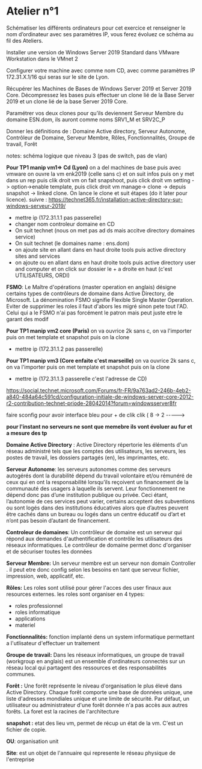 
# Atelier n°1

Schématiser les différents ordinateurs pour cet exercice et renseigner le nom d’ordinateur avec ses paramètres IP, vous ferez évoluez ce schéma au fil des Ateliers.

Installer une version de Windows Server 2019  Standard dans VMware Workstation dans le VMnet 2

Configurer votre machine avec comme nom CD, avec comme paramètres IP 172.31.X.1/16 qui seras sur le site de Lyon.

Récupérer les Machines de Bases de Windows Server 2019 et Server 2019 Core. Décompressez les bases puis effectuer un clone lié de la Base Server 2019 et un clone lié de la base Server 2019 Core.

Paramétrer vos deux clones pour qu’ils deviennent Serveur Membre du domaine ESN.dom, ils auront comme noms SRV1_M et SRV2C_P

Donner les définitions de : Domaine Active directory, Serveur Autonome, Contrôleur de Domaine, Serveur Membre, Rôles, Fonctionnalités, Groupe de travail, Forêt


notes: schéma logique que niveau 3 (pas de switch, pas de vlan)

**Pour TP1 manip vm1=> Cd (Lyon)**
on a del machines de base puis avec vmware on ouvre la vm enk2019 (celle sans c) et on suit infos puis on y met dans un rep
puis clik droit vm on fait snapshoot, puis click droit vm setting -> option->enable template, puis click droit vm manage-> clone -> depuis snapshot -> linked clone.
On lance le clone et suit étapes (do it later pour licence).
suivre : https://technet365.fr/installation-active-directory-sur-windows-serveur-2019/
  - mettre ip (172.31.1.1 pas passerelle)
  - changer nom controleur domaine en CD
  - On suit technet (nous on met pas ad ds mais accitve directory domaines service)
  - On suit technet (le domaines name : ens.dom)
  - on ajoute site en allant dans en haut droite tools puis active directory sites and services
  - on ajoute ou en allant dans en haut droite tools puis active directory user and computer et on click sur dossier le + a droite en haut (c'est UTILISATEURS, ORDI)
  


**FSMO**: Le Maître d'opérations (master operation en anglais) désigne certains types de contrôleurs de domaine dans Active Directory, de Microsoft. La dénomination FSMO signifie Flexible Single Master Operation.   
Eviter de supprimer les roles il faut d'abors les migré sinon pete tout l'AD. Celui qui a le FSMO n'ai pas forcément le patron mais peut juste etre le garant des modif
  
 **Pour TP1 manip vm2 core (Paris)**
on va ouvrice 2k sans c, on va l'importer puis on met template et snapshot puis on la clone
 - mettre ip (172.31.1.2 pas passerelle)
 


**Pour TP1 manip vm3 (Core enfaite c'est marseille)**
on va ouvrice 2k sans c, on va l'importer puis on met template et snapshot puis on la clone
 - mettre ip (172.31.1.3 passerelle c'est l'adresse de CD)

https://social.technet.microsoft.com/Forums/fr-FR/9a763ad2-246b-4eb2-a840-484a64c591cd/configuration-initiale-de-windows-server-core-2012-r2-contribution-technet-priode-28042014?forum=windowsserver8fr 

faire sconfig pour avoir interface bleu pour + de clik clik ( 8 -> 2 ----->





**pour l'instant no serveurs ne sont que memebre ils vont évoluer au fur et a mesure des tp**


**Domaine Active Directory** : Active Directory répertorie les éléments d'un réseau administré tels que les comptes des utilisateurs, les serveurs, les postes de travail,
les dossiers partagés (en), les imprimantes, etc.

**Serveur Autonome**: les serveurs autonomes comme des serveurs autogérés dont la durabilité dépend du travail volontaire et/ou rémunéré de ceux qui en ont la responsabilité 
lorsqu’ils reçoivent un financement de la communauté des usagers à laquelle ils servent. Leur fonctionnement ne dépend donc pas d’une institution publique ou privée.
Ceci étant, l’autonomie de ces services peut varier, certains acceptent des subventions ou sont logés dans des institutions éducatives alors que d’autres peuvent être cachés 
dans un bureau ou logés dans un centre éducatif ou d’art et n’ont pas besoin d’autant de financement.

**Controleur de domaines**: Un contrôleur de domaine est un serveur qui répond aux demandes d'authentification et contrôle les utilisateurs des réseaux informatiques. 
Le contrôleur de domaine permet donc d'organiser et de sécuriser toutes les données

**Serveur Membre:** Un serveur membre est un serveur  non domain Controller . il peut etre donc config selon les besoins en tant que serveur fichier, impression, web, applicatif, etc.

**Rôles:** Les roles sont utilisé pour gérer l'acces des user finaux aux resources externes.
les roles sont organiser en 4 types:
 - roles professionnel
 - roles informatique
 - applications
 - materiel

**Fonctionnalités:** fonction implanté dens un system informatique permettant a l'utlisateur d'effectuer un traitement

**Groupe de travail:** Dans les réseaux informatiques, un groupe de travail (workgroup en anglais) est un ensemble d'ordinateurs connectés sur un réseau local qui partagent des 
ressources et des responsabilités communes.

**Forêt :** Une forêt représente le niveau d'organisation le plus élevé dans Active Directory.
Chaque forêt comporte une base de données unique, une liste d'adresses mondiales unique et une limite de sécurité. Par défaut, un utilisateur ou administrateur d'une forêt 
donnée n'a pas accès aux autres forêts.
La foret est la racines de l'architecture 

**snapshot :** etat des lieu vm, permet de récup un état de la vm. C'est un fichier de copie.

**OU**: organisation unit

**Site**: est un objet de l'annuaire qui represente le réseau physique de l'entreprise


